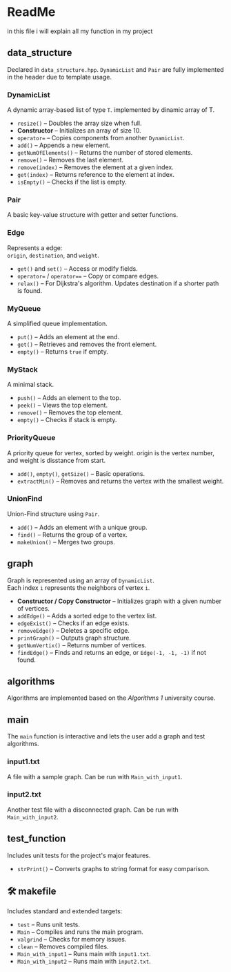 # ReadMe
in this file i will explain all my function in my project
## data_structure

Declared in `data_structure.hpp`. `DynamicList` and `Pair` are fully implemented in the header due to template usage.

### DynamicList

A dynamic array-based list of type `T`.
implemented by dinamic array of T.

- `resize()` – Doubles the array size when full.
- **Constructor** – Initializes an array of size 10.
- `operator=` – Copies components from another `DynamicList`.
- `add()` – Appends a new element.
- `getNumOfElements()` – Returns the number of stored elements.
- `remove()` – Removes the last element.
- `remove(index)` – Removes the element at a given index.
- `get(index)` – Returns reference to the element at index.
- `isEmpty()` – Checks if the list is empty.

### Pair

A basic key-value structure with getter and setter functions.

### Edge

Represents a edge:  
`origin`, `destination`, and `weight`.

- `get()` and `set()` – Access or modify fields.
- `operator=` / `operator==` – Copy or compare edges.
- `relax()` – For Dijkstra's algorithm. Updates destination if a shorter path is found.

### MyQueue

A simplified queue implementation.

- `put()` – Adds an element at the end.
- `get()` – Retrieves and removes the front element.
- `empty()` – Returns `true` if empty.

### MyStack

A minimal stack.

- `push()` – Adds an element to the top.
- `peek()` – Views the top element.
- `remove()` – Removes the top element.
- `empty()` – Checks if stack is empty.

### PriorityQueue

A priority queue for vertex, sorted by weight.
origin is the vertex number, and weight is disstance from start.

- `add()`, `empty()`, `getSize()` – Basic operations.
- `extractMin()` – Removes and returns the vertex with the smallest weight.

### UnionFind

Union-Find structure using `Pair`.

- `add()` – Adds an element with a unique group.
- `find()` – Returns the group of a vertex.
- `makeUnion()` – Merges two groups.

## graph

Graph is represented using an array of `DynamicList`.  
Each index `i` represents the neighbors of vertex `i`.

- **Constructor / Copy Constructor** – Initializes graph with a given number of vertices.
- `addEdge()` – Adds a sorted edge to the vertex list.
- `edgeExist()` – Checks if an edge exists.
- `removeEdge()` – Deletes a specific edge.
- `printGraph()` – Outputs graph structure.
- `getNumVertix()` – Returns number of vertices.
- `findEdge()` – Finds and returns an edge, or `Edge(-1, -1, -1)` if not found.

## algorithms

Algorithms are implemented based on the *Algorithms 1* university course.

## main

The `main` function is interactive and lets the user add a graph and test algorithms.

### input1.txt

A file with a sample graph. Can be run with `Main_with_input1`.

### input2.txt

Another test file with a disconnected graph. Can be run with `Main_with_input2`.

## test_function

Includes unit tests for the project's major features.

- `strPrint()` – Converts graphs to string format for easy comparison.
  
## 🛠 makefile

Includes standard and extended targets:

- `test` – Runs unit tests.
- `Main` – Compiles and runs the main program.
- `valgrind` – Checks for memory issues.
- `clean` – Removes compiled files.
- `Main_with_input1` – Runs main with `input1.txt`.
- `Main_with_input2` – Runs main with `input2.txt`.
